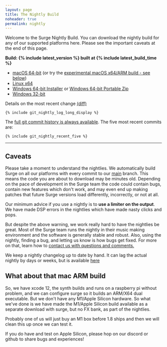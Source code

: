 ```yaml
---
layout: page
title: The Nightly Build
noheader: true
permalink: nightly
---
```


Welcome to the Surge Nightly Build. You can download the nightly build for any of our supported platforms here. Please
see the important caveats at the end of this page.

<b>Build: {% include latest_version %} built at {% include latest_build_time %}</b>

<ul>
<li><a href="{% include latest_macos_url %}">macOS 64-bit</a> (or try the
<a href="{% include latest_macos_fat_url %}">experimental macOS x64/ARM build - see below</a>)</li>
<li><a href="{% include latest_linux_x64_url %}">Linux x64</a></li>
<li><a href="{% include latest_win_x64_url %}">Windows 64-bit Installer</a> or <a href="{% include latest_win_x64_zip_url %}">Windows 64-bit Portable Zip</a></li>
<li><a href="{% include latest_win_x86_url %}">Windows 32-bit</a></li>
</ul>

Details on the most recent change 
<a href="https://github.com/surge-synthesizer/surge/commit/{% include git_nightly_log_hash %}">(diff)</a> 

```
{% include git_nightly_log_long_display %}
```

<p>
</p>

The <a href="https://github.com/surge-synthesizer/surge/commits/main">full git commit history is always available</a>.
The five most recent commits are:

```
{% include git_nightly_recent_five %}
```

<p>
</p>

<hr>

## Caveats

Please take a moment to understand the nightlies. We automatically build Surge on all our 
platforms with every commit to our <a href="https://github.com/surge-synthesizer/surge">main</a> branch. This means
the code you are about to download may be minutes old. Depending on the pace of development in the Surge team
the code could contain bugs, contain new features which don't work, and may even end up making patches that
future Surge versions load differently, incorrectly, or not at all.

Our minimum advice if you use a nightly is to <b>use a limiter on the output</b>. We have made DSP errors in the nightlies
which have made nasty clicks and pops.

But despite the above warning, we work really hard to have the nightlies be great. Most of the Surge team runs the nightly in their
music making environment and the software is generally stable and robust. Also, using the nightly, finding a bug, and letting us
know is how bugs get fixed. For more on that, learn how to <a href="/feedback">contact us with questions and comments.</a>

We keep a nightly changelog up to date by hand. It can lag the actual nightly by days or weeks, but is available
<a href="/nightlychangelog">here</a>

## What about that mac ARM build

So, we have xcode 12, the synth builds and runs on a raspberry pi without problem, and we can configure surge so it
builds an ARM/X64 dual executable. But we don't have any M1/Apple Silicon hardware. So what we've done is we have
made the M1/Apple Silicon build available as a separate download with surge, but no FX bank, as part of the nightlies.

Probably one of us will just buy an M1 box before 1.8 ships and then we will clean this up once we can test it.

If you do have and test on Apple Silicon, please hop on our discord or github to share bugs and experiences!


